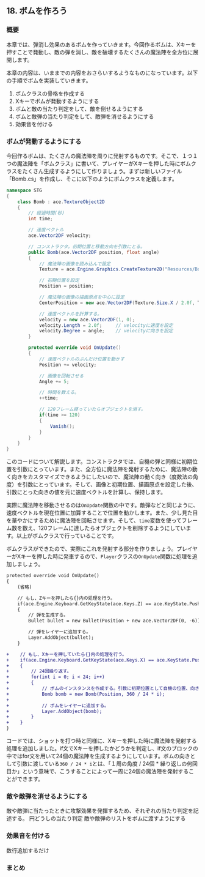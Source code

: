 ## 18. ボムを作ろう

### 概要

本章では、弾消し効果のあるボムを作っていきます。今回作るボムは、Xキーを押すことで発動し、敵の弾を消し、敵を破壊するたくさんの魔法陣を全方位に展開します。

本章の内容は、いままでの内容をおさらいするようなものになっています。以下の手順でボムを実装していきます。

1. ボムクラスの骨格を作成する
2. Xキーでボムが発動するようにする
3. ボムと敵の当たり判定をして、敵を倒せるようにする
4. ボムと敵弾の当たり判定をして、敵弾を消せるようにする
5. 効果音を付ける

### ボムが発動するようにする

今回作るボムは、たくさんの魔法陣を周りに発射するものです。そこで、１つ１つの魔法陣を「ボムクラス」に書いて、プレイヤーがXキーを押した時にボムクラスをたくさん生成するようにして作りましょう。まずは新しいファイル「Bomb.cs」を作成し、そこに以下のようにボムクラスを定義します。

```cs
namespace STG
{
	class Bomb : ace.TextureObject2D
	{
		// 経過時間(秒)
		int time;

		// 速度ベクトル
		ace.Vector2DF velocity;

		// コンストラクタ。初期位置と移動方向を引数にとる。
		public Bomb(ace.Vector2DF position, float angle)
		{
			// 魔法陣の画像を読み込んで設定
			Texture = ace.Engine.Graphics.CreateTexture2D("Resources/Bomb.png");

			// 初期位置を設定
			Position = position;

			// 魔法陣の画像の描画原点を中心に設定
			CenterPosition = new ace.Vector2DF(Texture.Size.X / 2.0f, Texture.Size.Y / 2.0f);

			// 速度ベクトルを計算する。
			velocity = new ace.Vector2DF(1, 0);
			velocity.Length = 2.0f;		// velocityに速度を設定
			velocity.Degree = angle;	// velocityに向きを設定
		}

		protected override void OnUpdate()
		{
			// 速度ベクトルのぶんだけ位置を動かす
			Position += velocity;

			// 画像を回転させる
			Angle += 5;

			// 時間を数える。
			++time;

			// 120フレーム経っていたらオブジェクトを消す。
			if(time >= 120)
			{
				Vanish();
			}
		}
	}
}

```

このコードについて解説します。コンストラクタでは、自機の弾と同様に初期位置を引数にとっています。また、全方位に魔法陣を発射するために、魔法陣の動く向きをカスタマイズできるようにしたいので、魔法陣の動く向き（度数法の角度）を引数にとっています。そして、画像と初期位置、描画原点を設定した後、引数にとった向きの値を元に速度ベクトルを計算し、保持します。

実際に魔法陣を移動させるのは`OnUpdate`関数の中です。敵弾などと同じように、速度ベクトルを現在位置に加算することで位置を動かします。また、少し見た目を華やかにするために魔法陣を回転させます。そして、`time`変数を使ってフレーム数を数え、120フレームに達したらオブジェクトを削除するようにしています。以上がボムクラスで行っていることです。

ボムクラスができたので、実際にこれを発射する部分を作りましょう。プレイヤーがXキーを押した時に発車するので、`Player`クラスの`OnUpdate`関数に処理を追加しましょう。

```diff
protected override void OnUpdate()
{
	(省略)

    // もし、Zキーを押したら{}内の処理を行う。
    if(ace.Engine.Keyboard.GetKeyState(ace.Keys.Z) == ace.KeyState.Push)
    {
        // 弾を生成する。
        Bullet bullet = new Bullet(Position + new ace.Vector2DF(0, -6));

        // 弾をレイヤーに追加する。
        Layer.AddObject(bullet);
    }

+    // もし、Xキーを押していたら{}内の処理を行う。
+    if(ace.Engine.Keyboard.GetKeyState(ace.Keys.X) == ace.KeyState.Push)
+    {
+        // 24回繰り返す。
+        for(int i = 0; i < 24; i++)
+        {
+            // ボムのインスタンスを作成する。引数に初期位置として自機の位置、向きとして繰り返し変数の値を使った式を渡す。
+            Bomb bomb = new Bomb(Position, 360 / 24 * i);
+            
+            // ボムをレイヤーに追加する。
+            Layer.AddObject(bomb);
+        }
+    }
}
```

コードでは、ショットを打つ時と同様に、Xキーを押した時に魔法陣を発射する処理を追加しました。if文でXキーを押したかどうかを判定し、if文のブロックの中ではfor文を用いて24個の魔法陣を生成するようにしています。ボムの向きとして引数に渡している`360 / 24 * i`とは、「１周の角度 / 24個 * 繰り返しの何回目か」という意味で、こうすることによって一周に24個の魔法陣を発射することができます。

### 敵や敵弾を消せるようにする

敵や敵弾に当たったときに攻撃効果を発揮するため、それぞれの当たり判定を記述する。
円どうしの当たり判定
敵や敵弾のリストをボムに渡すようにする

### 効果音を付ける

数行追加するだけ

### まとめ